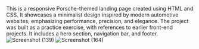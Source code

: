 This is a responsive Porsche-themed landing page created using HTML and CSS. 
It showcases a minimalist design inspired by modern automotive websites, emphasizing performance, precision, and elegance.
The project was built as a practice exercise, with references to earlier front-end projects.
It includes a hero section, navigation bar, and footer.
![Screenshot (139)](https://github.com/user-attachments/assets/4c07d7f3-f614-4713-b31f-ff3f6d8a41c2)
![Screenshot (164)](https://github.com/user-attachments/assets/70a3a620-2b73-4ae5-86b7-12eb8c9b3f7e)
